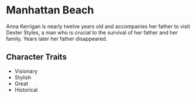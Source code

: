 # Manhattan Beach
Anna Kerrigan is nearly twelve years old and accompanies her father to visit Dexter Styles, a man who is crucial to the survival of her father and her family. Years later her father disappeared.
## Character Traits
* Visionary 
* Stylish
* Great
* Historical
